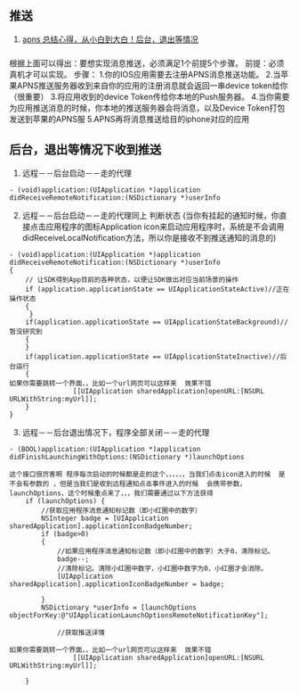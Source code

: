 ## 推送

1. [apns 总结心得，从小白到大白！后台，退出等情况](http://blog.csdn.net/ss_aa_aa/article/details/52066504)

###

根据上面可以得出：要想实现消息推送，必须满足1个前提5个步骤。
前提：必须真机才可以实现。
步骤：
1.你的IOS应用需要去注册APNS消息推送功能。
2.当苹果APNS推送服务器收到来自你的应用的注册消息就会返回一串device token给你（很重要）
3.将应用收到的device Token传给你本地的Push服务器。
4.当你需要为应用推送消息的时候，你本地的推送服务器会将消息，以及Device Token打包发送到苹果的APNS服
5.APNS再将消息推送给目的iphone对应的应用

## 后台，退出等情况下收到推送

1. 远程－－后台启动－－走的代理
```
- (void)application:(UIApplication *)application didReceiveRemoteNotification:(NSDictionary *)userInfo
```

2. 远程－－后台启动－－走的代理同上  判断状态 (当你有挂起的通知时候，你直接点击应用程序的图标Application icon来启动应用程序时，系统是不会调用didReceiveLocalNotification方法，所以你是接收不到推送通知的消息的)
```
- (void)application:(UIApplication *)application didReceiveRemoteNotification:(NSDictionary *)userInfo
{
    // 让SDK得到App目前的各种状态，以便让SDK做出对应当前场景的操作
    if (application.applicationState == UIApplicationStateActive)//正在操作状态
    {
     }
    if(application.applicationState == UIApplicationStateBackground)//暂没研究到
    {
    }
    if(application.applicationState == UIApplicationStateInactive)//后台运行
    {
如果你需要跳转一个界面，，比如一个url网页可以这样来  效果不错
                [[UIApplication sharedApplication]openURL:[NSURL URLWithString:myUrl]];
    }
}
```

3. 远程－－后台退出情况下，程序全部关闭－－走的代理
```
- (BOOL)application:(UIApplication *)application didFinishLaunchingWithOptions:(NSDictionary *)launchOptions

这个接口很厉害啊 程序每次启动的时候都是走的这个，，，，，，当我们点击icon进入的时候  是不会有参数的 ，但是当我们是收到远程通知点击事件进入的时候  会携带参数，launchOptions，这个时候重点来了，，，我们需要通过以下方法获得
    if (launchOptions) {
        //获取应用程序消息通知标记数（即小红圈中的数字）
        NSInteger badge = [UIApplication sharedApplication].applicationIconBadgeNumber;
        if (badge>0)
        {
            //如果应用程序消息通知标记数（即小红圈中的数字）大于0，清除标记。
            badge--;
            //清除标记。清除小红圈中数字，小红圈中数字为0，小红圈才会消除。
            [UIApplication sharedApplication].applicationIconBadgeNumber = badge;

        }
        NSDictionary *userInfo = [launchOptions objectForKey:@"UIApplicationLaunchOptionsRemoteNotificationKey"];

            //获取推送详情

如果你需要跳转一个界面，，比如一个url网页可以这样来  效果不错
                [[UIApplication sharedApplication]openURL:[NSURL URLWithString:myUrl]];

    }
```
